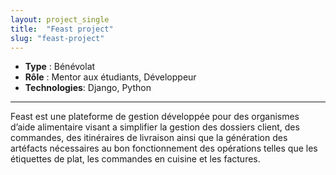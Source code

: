```yaml
---
layout: project_single
title:  "Feast project"
slug: "feast-project"
---
```


* **Type** : Bénévolat 
* **Rôle** : Mentor aux étudiants, Développeur
* **Technologies**: Django, Python

---

Feast est une plateforme de gestion développée pour des organismes 
d’aide alimentaire visant a simplifier la gestion des dossiers 
client, des commandes, des itinéraires de livraison ainsi que la 
génération des artéfacts nécessaires au bon fonctionnement des 
opérations telles que les étiquettes de plat, les commandes en cuisine 
et les factures.